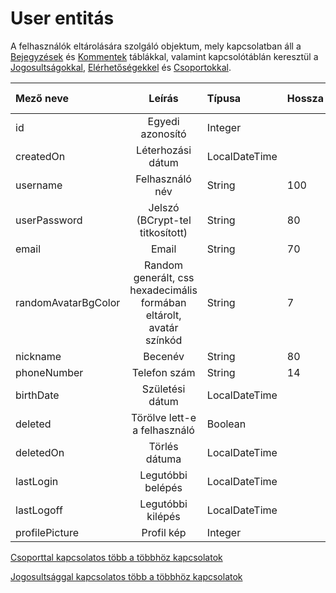 # User entitás

A felhasználók eltárolására szolgáló objektum, mely kapcsolatban áll a [Bejegyzések](entity-entry.md) és [Kommentek](entity-comment.md) táblákkal, valamint kapcsolótáblán keresztül a [Jogosultságokkal](../enums/enum-roles.md), [Elérhetőségekkel](entity-availability.md) és [Csoportokkal](entity-group.md).

| Mező neve           |                                Leírás                                | Típusa        | Hossza | Kötelező | Egyedi érték | Megkötések       |
| :------------------ | :------------------------------------------------------------------: | :------------ | :----- | :------: | :----------: | :--------------- |
| id                  |                           Egyedi azonosító                           | Integer       |        |    I     |              | Elsődleges kulcs |
| createdOn           |                          Léterhozási dátum                           | LocalDateTime |        |    I     |              |
| username            |                           Felhasználó név                            | String        | 100    |    I     |      I       |
| userPassword        |                   Jelszó (BCrypt-tel titkosított)                    | String        | 80     |    I     |              |
| email               |                                Email                                 | String        | 70     |    I     |      I       |
| randomAvatarBgColor | Random generált, css hexadecimális formában eltárolt, avatár színkód | String        | 7      |    I     |              |
| nickname            |                               Becenév                                | String        | 80     |    N     |              |
| phoneNumber         |                             Telefon szám                             | String        | 14     |    N     |              |
| birthDate           |                           Születési dátum                            | LocalDateTime |        |    N     |              |
| deleted             |                     Törölve lett-e a felhasználó                     | Boolean       |        |    N     |              |
| deletedOn           |                            Törlés dátuma                             | LocalDateTime |        |    N     |              |
| lastLogin           |                          Legutóbbi belépés                           | LocalDateTime |        |    N     |              |
| lastLogoff          |                          Legutóbbi kilépés                           | LocalDateTime |        |    N     |              |
| profilePicture      |                              Profil kép                              | Integer       |        |    N     |              |

[Csoporttal kapcsolatos több a többhöz kapcsolatok](../db/many-to-many-relations.md#csoportosított-felhasználók-grouped_user)

[Jogosultsággal kapcsolatos több a többhöz kapcsolatok](../db/many-to-many-relations.md#felhasználó-jogosultságok-user_roles)
